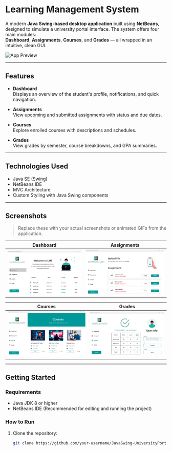 # Learning Management System 

A modern **Java Swing-based desktop application** built using **NetBeans**, designed to simulate a university portal interface. The system offers four main modules:  
**Dashboard**, **Assignments**, **Courses**, and **Grades** — all wrapped in an intuitive, clean GUI.

![App Preview](./screenshots/preview.gif) <!-- Add your own animated GIF here -->

---

## Features

- **Dashboard**  
  Displays an overview of the student's profile, notifications, and quick navigation.

- **Assignments**  
  View upcoming and submitted assignments with status and due dates.

- **Courses**  
  Explore enrolled courses with descriptions and schedules.

- **Grades**  
  View grades by semester, course breakdowns, and GPA summaries.

---

## Technologies Used

- Java SE (Swing)
- NetBeans IDE
- MVC Architecture
- Custom Styling with Java Swing components

---

## Screenshots

> Replace these with your actual screenshots or animated GIFs from the application.

| Dashboard | Assignments |
|----------|-------------|
| ![dashboard](./screenshots/dashboard.png) | ![assignments](./screenshots/assignments.png) |

| Courses | Grades |
|--------|--------|
| ![courses](./screenshots/courses.png) | ![grades](./screenshots/grades.png) |

---

## Getting Started

### Requirements

- Java JDK 8 or higher  
- NetBeans IDE (Recommended for editing and running the project)

### How to Run

1. Clone the repository:
   ```bash
   git clone https://github.com/your-username/JavaSwing-UniversityPortal.git

